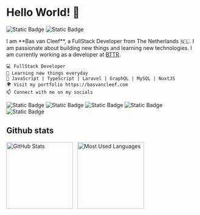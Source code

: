 # Hello World! 👋

![Static Badge](https://img.shields.io/badge/Available-52C62A?style=flat&label=Status&labelColor=5B5B5B)
![Static Badge](https://visitor-badge.lithub.cc/badge?page_id=github.com/basvancleef&left_text=Visitors)

<div>
    <p>
        I am **Bas van Cleef**, a FullStack Developer from The Netherlands 🇳🇱. I am passionate about building new things and learning new technologies. I am currently working as a developer at <a href="https://bttr.nl/">BTTR</a>.
    </p>
 
    💻 FullStack Developer
    🌱 Learning new things everyday
    🚀 JavaScript | TypeScript | Laravel | GraphQL | MySQL | NuxtJS
    🌍 Visit my portfolio https://basvancleef.com
    📫 Connect with me on my socials
</div>

![Static Badge](https://img.shields.io/badge/Github-161515?style=flat&logo=Github&logoColor=FFFFFF)
![Static Badge](https://img.shields.io/badge/Instagram-5851DB?style=flat&logo=Instagram&logoColor=FFFFFF&link=https%3A%2F%2Fwww.instagram.com%2Fbasvancleef%2F)
![Static Badge](https://img.shields.io/badge/LinkedIn-0376B5?style=flat&logo=LinkedIn&logoColor=FFFFFF&link=https%3A%2F%2Fwww.linkedin.com%2Fin%2Fbas-van-cleef%2F)
![Static Badge](https://img.shields.io/badge/Spotify-1ED760?style=flat&logo=Spotify&logoColor=FFFFFF&link=https%3A%2F%2Fopen.spotify.com%2Fplaylist%2F0EppSdPiEu8er3yRcuITqR%3Fsi%3Dee403bc3d8034bd0)
![Static Badge](https://img.shields.io/badge/Discord-%235462eb?style=flat&logo=discord&logoColor=FFFFFF)

## Github stats
<p>
    <img height=175 alt="GitHub Stats" src="https://github-readme-stats.vercel.app/api?username=basvancleef&show_icons=true&count_private=true&theme=transparent&title_color=ffffff&text_color=ffffff&icon_color=ffffff" />&nbsp;&nbsp;
    <img height=175 alt="Most Used Languages" src="https://github-readme-stats.vercel.app/api/top-langs/?username=basvancleef&layout=compact&theme=transparent&title_color=ffffff&text_color=ffffff&icon_color=ffffff" />&nbsp;&nbsp;
</p>
